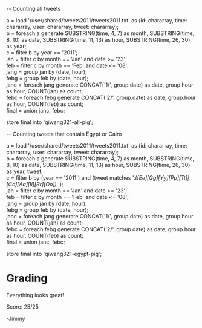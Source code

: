-- Counting all tweets

a = load '/user/shared/tweets2011/tweets2011.txt' as (id: chararray, time: chararray, user: chararray, tweet: chararray); <br>
b = foreach a generate SUBSTRING(time, 4, 7) as month, SUBSTRING(time, 8, 10) as date, SUBSTRING(time, 11, 13) as hour, SUBSTRING(time, 26, 30) as year; <br>
c = filter b by year == '2011'; <br>
jan = filter c by month == 'Jan' and date >= '23'; <br>
feb = filter c by month == 'Feb' and date <= '08'; <br>
jang = group jan by (date, hour); <br>
febg = group feb by (date, hour); <br>
janc = foreach jang generate CONCAT('1/', group.date) as date, group.hour as hour, COUNT(jan) as count; <br>
febc = foreach febg generate CONCAT('2/', group.date) as date, group.hour as hour, COUNT(feb) as count; <br>
final = union janc, febc; <br>

store final into 'qiwang321-all-pig'; <br>

-- Counting tweets that contain Egypt or Cairo 

a = load '/user/shared/tweets2011/tweets2011.txt' as (id: chararray, time: chararray, user: chararray, tweet: chararray); <br>
b = foreach a generate SUBSTRING(time, 4, 7) as month, SUBSTRING(time, 8, 10) as date, SUBSTRING(time, 11, 13) as hour, SUBSTRING(time, 26, 30) as year, tweet; <br>
c = filter b by (year == '2011') and (tweet matches '.*([Ee][Gg][Yy][Pp][Tt]|[Cc][Aa][Ii][Rr][Oo]).*'); <br>
jan = filter c by month == 'Jan' and date >= '23'; <br>
feb = filter c by month == 'Feb' and date <= '08'; <br>
jang = group jan by (date, hour); <br>
febg = group feb by (date, hour); <br>
janc = foreach jang generate CONCAT('1/', group.date) as date, group.hour as hour, COUNT(jan) as count; <br>
febc = foreach febg generate CONCAT('2/', group.date) as date, group.hour as hour, COUNT(feb) as count; <br>
final = union janc, febc; <br>

store final into 'qiwang321-egypt-pig';


Grading
=======

Everything looks great!

Score: 25/25

-Jimmy
